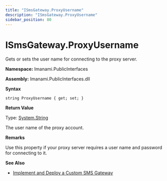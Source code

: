 ```yaml
---
title: "ISmsGateway.ProxyUsername"
description: "ISmsGateway.ProxyUsername"
sidebar_position: 80
---
```


# ISmsGateway.ProxyUsername

Gets or sets the user name for connecting to the proxy server.

**Namespace:** Imanami.PublicInterfaces

**Assembly:** Imanami.PublicInterfaces.dll

**Syntax**

```
string ProxyUsername { get; set; }
```

**Return Value**

Type: [System.String](http://msdn.microsoft.com/en-us/library/system.string.aspx)

The user name of the proxy account.

**Remarks**

Use this property if your proxy server requires a user name and password for connecting to it.

**See Also**

- [Implement and Deploy a Custom SMS Gateway](/docs/directorymanager/11.0/admincenter/smsgateway/implementcustom.md)
